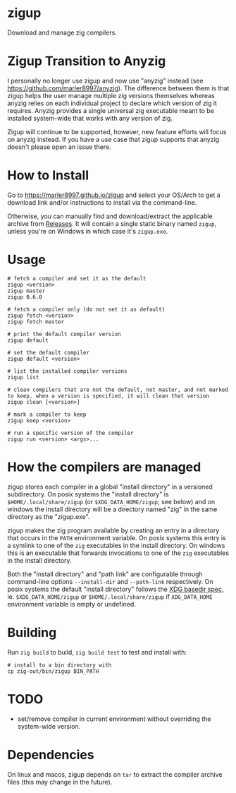 # zigup

Download and manage zig compilers.

# Zigup Transition to Anyzig

I personally no longer use zigup and now use "anyzig" instead (see https://github.com/marler8997/anyzig). The difference between them is that zigup helps the user manage multiple zig versions themselves whereas anyzig relies on each individual project to declare which version of zig it requires. Anyzig provides a single universal zig executable meant to be installed system-wide that works with any version of zig.

Zigup will continue to be supported, however, new feature efforts will focus on anyzig instead. If you have a use case that zigup supports that anyzig doesn't please open an issue there.

# How to Install

Go to https://marler8997.github.io/zigup and select your OS/Arch to get a download link and/or instructions to install via the command-line.

Otherwise, you can manually find and download/extract the applicable archive from [Releases](https://github.com/marler8997/zigup/releases). It will contain a single static binary named `zigup`, unless you're on Windows in which case it's `zigup.exe`.

# Usage

```
# fetch a compiler and set it as the default
zigup <version>
zigup master
zigup 0.6.0

# fetch a compiler only (do not set it as default)
zigup fetch <version>
zigup fetch master

# print the default compiler version
zigup default

# set the default compiler
zigup default <version>

# list the installed compiler versions
zigup list

# clean compilers that are not the default, not master, and not marked to keep. when a version is specified, it will clean that version
zigup clean [<version>]

# mark a compiler to keep
zigup keep <version>

# run a specific version of the compiler
zigup run <version> <args>...
```

# How the compilers are managed

zigup stores each compiler in a global "install directory" in a versioned subdirectory.  On posix systems the "install directory" is `$HOME/.local/share/zigup` (or `$XDG_DATA_HOME/zigup`; see below) and on windows the install directory will be a directory named "zig" in the same directory as the "zigup.exe".

zigup makes the zig program available by creating an entry in a directory that occurs in the `PATH` environment variable.  On posix systems this entry is a symlink to one of the `zig` executables in the install directory.  On windows this is an executable that forwards invocations to one of the `zig` executables in the install directory.

Both the "install directory" and "path link" are configurable through command-line options `--install-dir` and `--path-link` respectively.  On posix systems the default "install directory" follows the [XDG basedir spec](https://specifications.freedesktop.org/basedir-spec/latest/#variables), ie. `$XDG_DATA_HOME/zigup` or `$HOME/.local/share/zigup` if `XDG_DATA_HOME` environment variable is empty or undefined.
# Building

Run `zig build` to build, `zig build test` to test and install with:
```
# install to a bin directory with
cp zig-out/bin/zigup BIN_PATH
```

# TODO

* set/remove compiler in current environment without overriding the system-wide version.

# Dependencies

On linux and macos, zigup depends on `tar` to extract the compiler archive files (this may change in the future).
